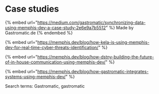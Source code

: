 # Case studies

{% embed url="https://medium.com/gastromatic/synchronizing-data-using-memphis-dev-a-case-study-2e6e9a7b5512" %}
Made by Gastromatic.de
{% endembed %}

{% embed url="https://memphis.dev/blog/how-kela-is-using-memphis-dev-for-real-time-cyber-threats-identification/" %}

{% embed url="https://memphis.dev/blog/how-dstny-building-the-future-of-in-house-communication-using-memphis-dev/" %}

{% embed url="https://memphis.dev/blog/how-gastromatic-integrates-systems-using-memphis-dev/" %}

Search terms: Gastromatic, gastromatic
